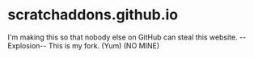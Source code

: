# scratchaddons.github.io
I'm making this so that nobody else on GitHub can steal this website. 
--Explosion--
This is my fork. (Yum) (NO MINE)
